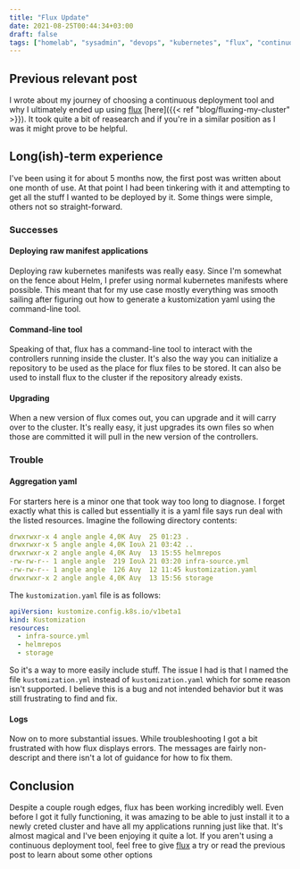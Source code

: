 ```yaml
---
title: "Flux Update"
date: 2021-08-25T00:44:34+03:00
draft: false
tags: ["homelab", "sysadmin", "devops", "kubernetes", "flux", "continuous deployment"]
---
```


## Previous relevant post
I wrote about my journey of choosing a continuous deployment tool and why I ultimately ended up using [flux](https://toolkit.fluxcd.io/) [here]({{< ref "blog/fluxing-my-cluster" >}}).
It took quite a bit of reasearch and if you're in a similar position as I was it might prove to be helpful.

## Long(ish)-term experience
I've been using it for about 5 months now, the first post was written about one month of use.
At that point I had been tinkering with it and attempting to get all the stuff I wanted to be deployed by it.
Some things were simple, others not so straight-forward.

### Successes

#### Deploying raw manifest applications
Deploying raw kubernetes manifests was really easy.
Since I'm somewhat on the fence about Helm, I prefer using normal kubernetes manifests where possible.
This meant that for my use case mostly everything was smooth sailing after figuring out how to generate a kustomization yaml using the command-line tool.

#### Command-line tool
Speaking of that, flux has a command-line tool to interact with the controllers running inside the cluster.
It's also the way you can initialize a repository to be used as the place for flux files to be stored.
It can also be used to install flux to the cluster if the repository already exists.

#### Upgrading
When a new version of flux comes out, you can upgrade and it will carry over to the cluster.
It's really easy, it just upgrades its own files so when those are committed it will pull in the new version of the controllers.

### Trouble

#### Aggregation yaml
For starters here is a minor one that took way too long to diagnose.
I forget exactly what this is called but essentially it is a yaml file says run deal with the listed resources.
Imagine the following directory contents:

```yaml
drwxrwxr-x 4 angle angle 4,0K Αυγ  25 01:23 .
drwxrwxr-x 5 angle angle 4,0K Ιουλ 21 03:42 ..
drwxrwxr-x 2 angle angle 4,0K Αυγ  13 15:55 helmrepos
-rw-rw-r-- 1 angle angle  219 Ιουλ 21 03:20 infra-source.yml
-rw-rw-r-- 1 angle angle  126 Αυγ  12 11:45 kustomization.yaml
drwxrwxr-x 2 angle angle 4,0K Αυγ  13 15:56 storage
```

The `kustomization.yaml` file is as follows:

```yaml
apiVersion: kustomize.config.k8s.io/v1beta1
kind: Kustomization
resources:
  - infra-source.yml
  - helmrepos
  - storage
```

So it's a way to more easily include stuff.
The issue I had is that I named the file `kustomization.yml` instead of `kustomization.yaml` which for some reason isn't supported.
I believe this is a bug and not intended behavior but it was still frustrating to find and fix.

#### Logs
Now on to more substantial issues.
While troubleshooting I got a bit frustrated with how flux displays errors.
The messages are fairly non-descript and there isn't a lot of guidance for how to fix them.

## Conclusion
Despite a couple rough edges, flux has been working incredibly well.
Even before I got it fully functioning, it was amazing to be able to just install it to a newly creted cluster and have all my applications running just like that.
It's almost magical and I've been enjoying it quite a lot.
If you aren't using a continuous deployment tool, feel free to give [flux](https://toolkit.fluxcd.io/) a try or read the previous post to learn about some other options

